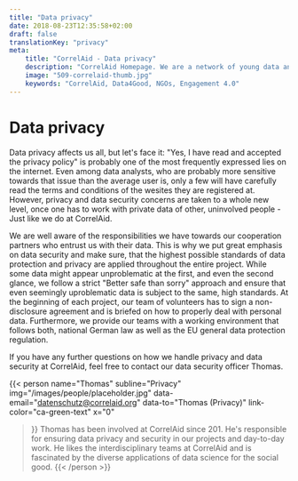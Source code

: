 ```yaml
---
title: "Data privacy"
date: 2018-08-23T12:35:58+02:00
draft: false
translationKey: "privacy"
meta:
    title: "CorrelAid - Data privacy"
    description: "CorrelAid Homepage. We are a network of young data analysts that wants to change the world with a more inclusive, integrated and innovative approach to data analysis."
    image: "509-correlaid-thumb.jpg"
    keywords: "CorrelAid, Data4Good, NGOs, Engagement 4.0"
---
```


# Data privacy
Data privacy affects us all, but let's face it: "Yes, I have read and accepted the privacy policy" is probably one of the most frequently expressed lies on the internet. Even among data analysts, who are probably more sensitive towards that issue than the average user is, only a few will have carefully read the terms and conditions of the wesites they are registered at. However, privacy and data security concerns are taken to a whole new level, once one has to work with private data of other, uninvolved people - Just like we do at CorrelAid.

We are well aware of the responsibilities we have towards our cooperation partners who entrust us with their data. This is why we put great emphasis on data security and make sure, that the highest possible standards of data protection and privacy are applied throughout the entire project. While some data might appear unproblematic at the first, and even the second glance, we follow a strict "Better safe than sorry" approach and ensure that even seemingly uproblematic data is subject to the same, high standards. At the beginning of each project, our team of volunteers has to sign a non-disclosure agreement and is briefed on how to properly deal with personal data. Furthermore, we provide our teams with a working environment that follows both, national German law as well as the EU general data protection regulation.

If you have any further questions on how we handle privacy and data security at CorrelAid, feel free to contact our data security officer Thomas.

{{< person 
    name="Thomas"
    subline="Privacy"
    img="/images/people/placeholder.jpg"
    data-email="datenschutz@correlaid.org"
    data-to="Thomas (Privacy)"
    link-color="ca-green-text"
    x="0"
>}}
Thomas has been involved at CorrelAid since 201. He's responsible for ensuring data privacy and security in our projects and day-to-day work.  He likes the interdisciplinary teams at CorrelAid and is fascinated by the diverse applications of data science for the social good.
{{< /person >}}
